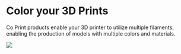# Color your 3D Prints
Co Print products enable your 3D printer to utilize multiple filaments, enabling the production of models with multiple colors and materials.

![]([https://github.com/coprint/coprint/blob/main/coloredprint.gif)


<!---
coprint/coprint is a ✨ special ✨ repository because its `README.md` (this file) appears on your GitHub profile.
You can click the Preview link to take a look at your changes.
--->
